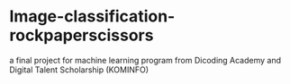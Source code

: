 # Image-classification-rockpaperscissors
a final project for machine learning program from Dicoding Academy and Digital Talent Scholarship (KOMINFO) 
